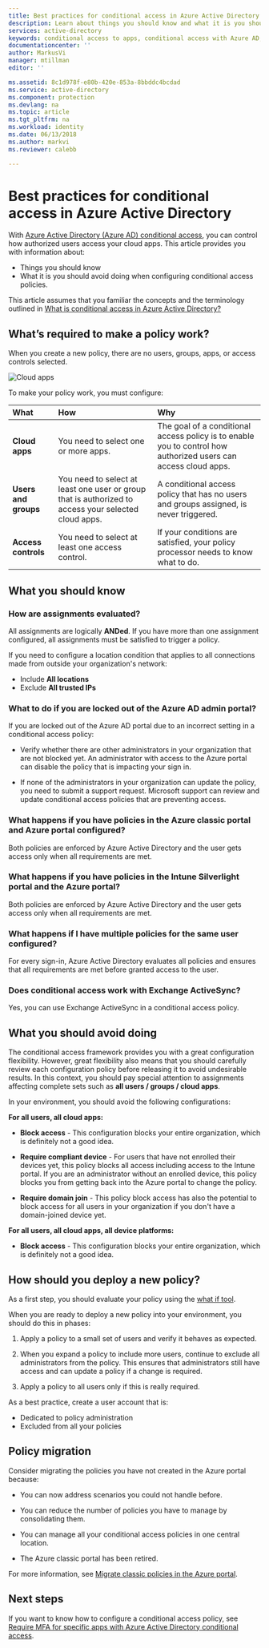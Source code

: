 ```yaml
---
title: Best practices for conditional access in Azure Active Directory  | Microsoft Docs
description: Learn about things you should know and what it is you should avoid doing when configuring conditional access policies.
services: active-directory
keywords: conditional access to apps, conditional access with Azure AD, secure access to company resources, conditional access policies
documentationcenter: ''
author: MarkusVi
manager: mtillman
editor: ''

ms.assetid: 8c1d978f-e80b-420e-853a-8bbddc4bcdad
ms.service: active-directory
ms.component: protection
ms.devlang: na
ms.topic: article
ms.tgt_pltfrm: na
ms.workload: identity
ms.date: 06/13/2018
ms.author: markvi
ms.reviewer: calebb

---
```

# Best practices for conditional access in Azure Active Directory

With [Azure Active Directory (Azure AD) conditional access](active-directory-conditional-access-azure-portal.md), you can control how authorized users access your cloud apps. This article provides you with information about:

- Things you should know 
- What it is you should avoid doing when configuring conditional access policies. 

This article assumes that you familiar the concepts and the terminology outlined in [What is conditional access in Azure Active Directory?](active-directory-conditional-access-azure-portal.md)



## What’s required to make a policy work?

When you create a new policy, there are no users, groups, apps, or access controls selected.

![Cloud apps](./media/active-directory-conditional-access-best-practices/02.png)


To make your policy work, you must configure:


|What           | How                                  | Why|
|:--            | :--                                  | :-- |
|**Cloud apps** |You need to select one or more apps.  | The goal of a conditional access policy is to enable you to control how authorized users can access cloud apps.|
| **Users and groups** | You need to select at least one user or group that is authorized to access your selected cloud apps. | A conditional access policy that has no users and groups assigned, is never triggered. |
| **Access controls** | You need to select at least one access control. | If your conditions are satisfied, your policy processor needs to know what to do.|




## What you should know

### How are assignments evaluated?

All assignments are logically **ANDed**. If you have more than one assignment configured, all assignments must be satisfied to trigger a policy.  

If you need to configure a location condition that applies to all connections made from outside your organization's network:

- Include **All locations**
- Exclude **All trusted IPs**


### What to do if you are locked out of the Azure AD admin portal?

If you are locked out of the Azure AD portal due to an incorrect setting in a conditional access policy:

- Verify whether there are other administrators in your organization that are not blocked yet. An administrator with access to the Azure portal can disable the policy that is impacting your sign in. 

- If none of the administrators in your organization can update the policy, you need to submit a support request. Microsoft support can review and update conditional access policies that are preventing access.


### What happens if you have policies in the Azure classic portal and Azure portal configured?  

Both policies are enforced by Azure Active Directory and the user gets access only when all requirements are met.

### What happens if you have policies in the Intune Silverlight portal and the Azure portal?

Both policies are enforced by Azure Active Directory and the user gets access only when all requirements are met.

### What happens if I have multiple policies for the same user configured?  

For every sign-in, Azure Active Directory evaluates all policies and ensures that all requirements are met before granted access to the user.


### Does conditional access work with Exchange ActiveSync?

Yes, you can use Exchange ActiveSync in a conditional access policy.






## What you should avoid doing

The conditional access framework provides you with a great configuration flexibility. However, great flexibility  also means that you should carefully review each configuration policy before releasing it to avoid undesirable results. In this context, you should pay special attention to assignments affecting complete sets such as **all users / groups / cloud apps**.

In your environment, you should avoid the following configurations:


**For all users, all cloud apps:**

- **Block access** - This configuration blocks your entire organization, which is definitely not a good idea.

- **Require compliant device** - For users that have not enrolled their devices yet, this policy blocks all access including access to the Intune portal. If you are an administrator without an enrolled device, this policy blocks you from getting back into the Azure portal to change the policy.

- **Require domain join** - This policy block access has also the potential to block access for all users in your organization if you don't have a domain-joined device yet.


**For all users, all cloud apps, all device platforms:**

- **Block access** - This configuration blocks your entire organization, which is definitely not a good idea.


## How should you deploy a new policy?

As a first step, you should evaluate your policy using the [what if tool](active-directory-conditional-access-whatif.md).

When you are ready to deploy a new policy into your environment, you should do this in phases:

1. Apply a policy to a small set of users and verify it behaves as expected. 

2.  When you expand a policy to include more users, continue to exclude all administrators from the policy. This ensures that administrators still have access and can update a policy if a change is required.

3. Apply a policy to all users only if this is really required. 

As a best practice, create a user account that is:

- Dedicated to policy administration 
- Excluded from all your policies


## Policy migration

Consider migrating the policies you have not created in the Azure portal because:

- You can now address scenarios you could not handle before.

- You can reduce the number of policies you have to manage by consolidating them.   

- You can manage all your conditional access policies in one central location.

- The Azure classic portal has been retired.   


For more information, see [Migrate classic policies in the Azure portal](active-directory-conditional-access-migration.md).


## Next steps

If you want to know how to configure a conditional access policy, see [Require MFA for specific apps with Azure Active Directory conditional access](active-directory-conditional-access-app-based-mfa.md).
